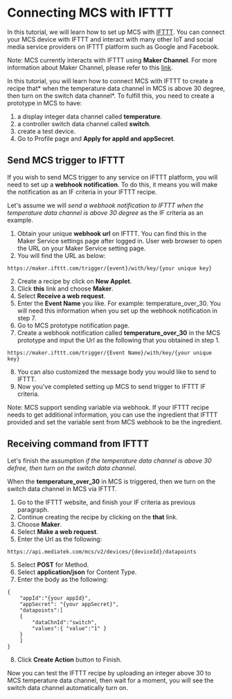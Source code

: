 # Connecting MCS with IFTTT

In this tutorial, we will learn how to set up MCS with [IFTTT](https://ifttt.com/). You can connect your MCS device with IFTTT and interact with many other IoT and social media service providers on IFTTT platform such as Google and Facebook.

Note: MCS currently interacts with IFTTT using **Maker Channel**. For more information about Maker Channel, please refer to this [link](https://ifttt.com/maker).


In this tutorial, you will learn how to connect MCS with IFTTT to create a recipe that* when the temperature data channel in MCS is above 30 degree, then turn on the switch data channel*. To fulfill this, you need to create a prototype in MCS to have:
1. a display integer data channel called **temperature**.
2. a controller switch data channel called **switch**.
3. create a test device.
4. Go to Profile page and **Apply for appId and appSecret**.


## Send MCS trigger to IFTTT

If you wish to send MCS trigger to any service on IFTTT platform, you will need to set up a **webhook notification**. To do this, it means you will make the notification as an IF criteria in your IFTTT recipe.

Let's assume we will *send a webhook notification to IFTTT when the temperature data channel is above 30 degree* as the IF criteria as an example.
1. Obtain your unique **webhook url** on IFTTT. You can find this in the Maker Service settings page after logged in. User web browser to open the URL on your Maker Service setting page.
2. You will find the URL as below:
```
https://maker.ifttt.com/trigger/{event}/with/key/{your unique key}
```
2. Create a recipe by click on **New Applet**.
3. Click **this** link and choose **Maker**.
4. Select **Receive a web request**.
5. Enter the **Event Name** you like. For example: temperature_over_30. You will need this information when you set up the webhook notification in step 7.
6. Go to MCS prototype notification page.
7. Create a webhook notification called **temperature_over_30** in the MCS prototype and input the Url as the following that you obtained in step 1.
```
https://maker.ifttt.com/trigger/{Event Name}/with/key/{your unique key}
```
8. You can also customized the message body you would like to send to IFTTT.
9. Now you've completed setting up MCS to send trigger to IFTTT IF criteria.

Note: MCS support sending variable via webhook. If your IFTTT recipe needs to get additional information, you can use the ingredient that IFTTT provided and set the variable sent from MCS webhook to be the ingredient.

## Receiving command from IFTTT

Let's finish the assumption *if the temperature data channel is above 30 defree, then turn on the switch data channel*.

When the **temperature_over_30** in MCS is triggered, then we turn on the switch data channel in MCS via IFTTT.
1. Go to the IFTTT website, and finish your IF criteria as previous paragraph.
2. Continue creating the recipe by clicking on the **that** link.
3. Choose **Maker**.
4. Select **Make a web request**.
4. Enter the Url as the following:
```
https://api.mediatek.com/mcs/v2/devices/{deviceId}/datapoints
```
5. Select **POST** for Method.
6. Select **application/json** for Content Type.
7. Enter the body as the following:
```
{
    "appId":"{your appId}",
    "appSecret": "{your appSecret}",
    "datapoints":[
    {
        "dataChnId":"switch",
        "values":{ "value":"1" }
    }
    ]
}
```
8. Click **Create Action** button to Finish.

Now you can test the IFTTT recipe by uploading an integer above 30 to MCS temperature data channel, then wait for a moment, you will see the switch data channel automatically turn on.






